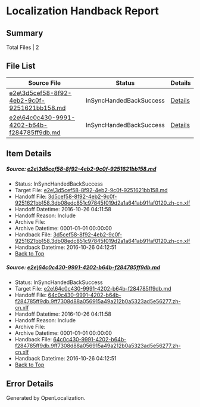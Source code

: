 # <a name='report-top'></a> Localization Handback Report

## Summary
 Total Files | 2

## File List
 Source File | Status | Details 
 ----------- | ------ | ------- 
 [e2e\3d5cef58-8f92-4eb2-9c0f-9251621bb158.md](https://github.com/OpenLocalizationTestOrg/ol-test0/blob/ec28b662e19544229c106ad16b3f2781608e30c0/e2e/3d5cef58-8f92-4eb2-9c0f-9251621bb158.md) | InSyncHandedBackSuccess | [Details](#2a0c4b252a9fc29e70e773a7cf449b5bc30fbb135)
 [e2e\64c0c430-9991-4202-b64b-f284785ff9db.md](https://github.com/OpenLocalizationTestOrg/ol-test0/blob/ec28b662e19544229c106ad16b3f2781608e30c0/e2e/64c0c430-9991-4202-b64b-f284785ff9db.md) | InSyncHandedBackSuccess | [Details](#f954d1b005e754b4b66fc8673b7169f488e13bee11)

## Item Details
##### <a name='2a0c4b252a9fc29e70e773a7cf449b5bc30fbb135'></a> Source: [e2e\3d5cef58-8f92-4eb2-9c0f-9251621bb158.md](https://github.com/OpenLocalizationTestOrg/ol-test0/blob/ec28b662e19544229c106ad16b3f2781608e30c0/e2e/3d5cef58-8f92-4eb2-9c0f-9251621bb158.md)
* Status: InSyncHandedBackSuccess
* Target File: [e2e\3d5cef58-8f92-4eb2-9c0f-9251621bb158.md](https://github.com/OpenLocalizationTestOrg/ol-test0-zhcn/blob/9f8d69bb90af6f4013fb2d474cc2ce4654edbe79/e2e/3d5cef58-8f92-4eb2-9c0f-9251621bb158.md)
* Handoff File: [3d5cef58-8f92-4eb2-9c0f-9251621bb158.3db08edc851c97845f019d2a1a641ab91faf0120.zh-cn.xlf](https://github.com/OpenLocalizationTestOrg/ol-test0-handoff/blob/47f8ae2cdfe00c16926d19f89425f66884d82b45/ol-handoff/OpenLocalizationTestOrg/ol-test0-zhcn/shujia/3d5cef58-8f92-4eb2-9c0f-9251621bb158.3db08edc851c97845f019d2a1a641ab91faf0120.zh-cn.xlf)
* Handoff Datetime: 2016-10-26 04:11:58
* Handoff Reason: Include
* Archive File: 
* Archive Datetime: 0001-01-01 00:00:00
* Handback File: [3d5cef58-8f92-4eb2-9c0f-9251621bb158.3db08edc851c97845f019d2a1a641ab91faf0120.zh-cn.xlf](https://github.com/OpenLocalizationTestOrg/ol-test0-handback/blob/595cc5dc5dc38aa4a8dbc560aa3717b341099f5d/ol-handback/OpenLocalizationTestOrg/ol-test0-zhcn/shujia/3d5cef58-8f92-4eb2-9c0f-9251621bb158.3db08edc851c97845f019d2a1a641ab91faf0120.zh-cn.xlf)
* Handback Datetime: 2016-10-26 04:12:51
* [Back to Top](#report-top)

##### <a name='f954d1b005e754b4b66fc8673b7169f488e13bee11'></a> Source: [e2e\64c0c430-9991-4202-b64b-f284785ff9db.md](https://github.com/OpenLocalizationTestOrg/ol-test0/blob/ec28b662e19544229c106ad16b3f2781608e30c0/e2e/64c0c430-9991-4202-b64b-f284785ff9db.md)
* Status: InSyncHandedBackSuccess
* Target File: [e2e\64c0c430-9991-4202-b64b-f284785ff9db.md](https://github.com/OpenLocalizationTestOrg/ol-test0-zhcn/blob/9f8d69bb90af6f4013fb2d474cc2ce4654edbe79/e2e/64c0c430-9991-4202-b64b-f284785ff9db.md)
* Handoff File: [64c0c430-9991-4202-b64b-f284785ff9db.9ff7308d88a056915a49a212b0a5323ad5e56277.zh-cn.xlf](https://github.com/OpenLocalizationTestOrg/ol-test0-handoff/blob/47f8ae2cdfe00c16926d19f89425f66884d82b45/ol-handoff/OpenLocalizationTestOrg/ol-test0-zhcn/shujia/64c0c430-9991-4202-b64b-f284785ff9db.9ff7308d88a056915a49a212b0a5323ad5e56277.zh-cn.xlf)
* Handoff Datetime: 2016-10-26 04:11:58
* Handoff Reason: Include
* Archive File: 
* Archive Datetime: 0001-01-01 00:00:00
* Handback File: [64c0c430-9991-4202-b64b-f284785ff9db.9ff7308d88a056915a49a212b0a5323ad5e56277.zh-cn.xlf](https://github.com/OpenLocalizationTestOrg/ol-test0-handback/blob/595cc5dc5dc38aa4a8dbc560aa3717b341099f5d/ol-handback/OpenLocalizationTestOrg/ol-test0-zhcn/shujia/64c0c430-9991-4202-b64b-f284785ff9db.9ff7308d88a056915a49a212b0a5323ad5e56277.zh-cn.xlf)
* Handback Datetime: 2016-10-26 04:12:51
* [Back to Top](#report-top)


## Error Details

Generated by OpenLocalization.
